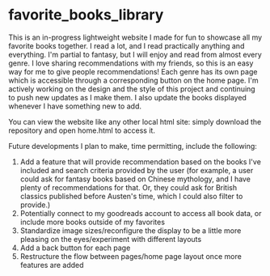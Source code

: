 # favorite_books_library

This is an in-progress lightweight website I made for fun to showcase all my favorite books together. I read a lot, and I read practically anything and everything. I'm partial to fantasy, but I will enjoy and read from almost every genre. I love sharing recommendations with my friends, so this is an easy way for me to give people recommendations! Each genre has its own page which is accessible through a corresponding button on the home page. I'm actively working on the design and the style of this project and continuing to push new updates as I make them. I also update the books displayed whenever I have something new to add.

You can view the website like any other local html site: simply download the repository and open home.html to access it.


Future developments I plan to make, time permitting, include the following:

1) Add a feature that will provide recommendation based on the books I've included and search criteria provided by the user (for example, a user could ask for fantasy books based on Chinese mythology, and I have plenty of recommendations for that. Or, they could ask for British classics published before Austen's time, which I could also filter to provide.)
2) Potentially connect to my goodreads account to access all book data, or include more books outside of my favorites
3) Standardize image sizes/reconfigure the display to be a little more pleasing on the eyes/experiment with different layouts
4) Add a back button for each page
5) Restructure the flow between pages/home page layout once more features are added
